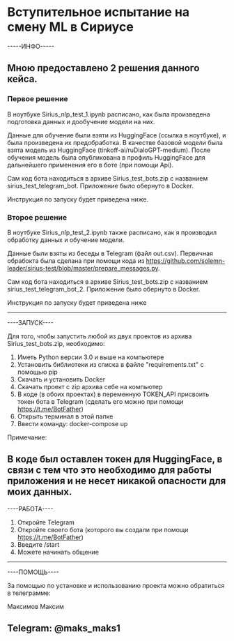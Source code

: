 # Вступительное испытание на смену ML в Сириусе

-----ИНФО-----
## Мною предоставлено 2 решения данного кейса. 
### Первое решение
В ноутбуке Sirius_nlp_test_1.ipynb расписано, как была произведена подготовка данных и дообучение модели на них. 


Данные для обучение были взяти из HuggingFace (ссылка в ноутбуке), и была произведена их предобработка.
В качестве базовой модели была взята модель из HuggingFace (tinkoff-ai/ruDialoGPT-medium). 
После обучения модель была опубликована в профиль HuggingFace для дальнейшего применения его в боте (при помощи Api).


Сам код бота находиться в архиве Sirius_test_bots.zip с названием sirius_test_telegram_bot. Приложение было обернуто в Docker. 


Инструкция по запуску будет приведена ниже.
### Второе решение
В ноутбуке Sirius_nlp_test_2.ipynb также расписано, как я производил обработку данных и обучение модели. 


Данные были взяты из беседы в Telegram (файл out.csv). Первичная обрабокта была сделана при помощи кода из https://github.com/solemn-leader/sirius-test/blob/master/prepare_messages.py. 


Сам код бота находиться в архиве Sirius_test_bots.zip с названием sirius_test_telegram_bot_2. Приложение было обернуто в Docker.


Инструкция по запуску будет приведена ниже

--------------


----ЗАПУСК----


Для того, чтобы запустить любой из двух проектов из архива Sirius_test_bots.zip, необходимо:
1) Иметь Python версии 3.0 и выше на компьютере
2) Установить библиотеки из списка в файле "requirements.txt" с помощью pip
3) Скачать и установить Docker
4) Скачать проект с zip архива себе на компьютер
5) В коде (в обоих проектах) в переменную TOKEN_API присвоить токен бота в Telegram (сделать его можно при помощи https://t.me/BotFather)
6) Открыть терминал в этой папке
7) Ввести команду: docker-compose up


Примечание:


В коде был оставлен токен для HuggingFace, в связи с тем что это необходимо для работы приложения и не несет никакой опасности для моих данных.
--------------


----РАБОТА----


1) Откройте Telegram 
2) Откройте своего бота (которого вы создали при помощи https://t.me/BotFather)
3) Введите /start
4) Можете начинать общение
--------------

----ПОМОЩЬ----


За помощью по установке и использованию проекта можно обратиться в телеграмме:


Максимов Максим 

Telegram: @maks_maks1
--------------
